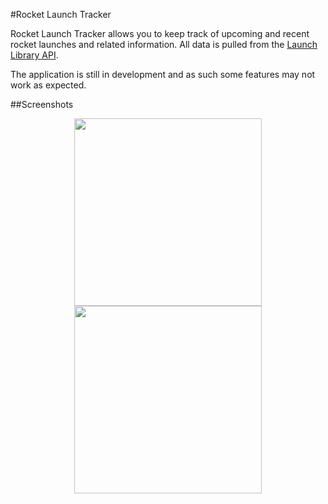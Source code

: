 #Rocket Launch Tracker

Rocket Launch Tracker allows you to keep track of upcoming and recent rocket launches and related information. All data is pulled from the [Launch Library API](https://launchlibrary.net/).

The application is still in development and as such some features may not work as expected.

##Screenshots

<p align="center">
<img src="https://cloud.githubusercontent.com/assets/15276733/19486760/8db3be6c-9557-11e6-8de6-a16dc475589b.png" width="300px">
<img src="https://cloud.githubusercontent.com/assets/15276733/19486912/33140b5a-9558-11e6-937e-d965562fd880.png" width="300px">
</p>
